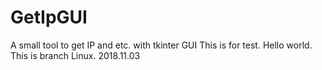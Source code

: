 # GetIpGUI
A small tool to get IP and etc. with tkinter GUI
This is for test.
Hello world.
This is branch Linux. 2018.11.03
